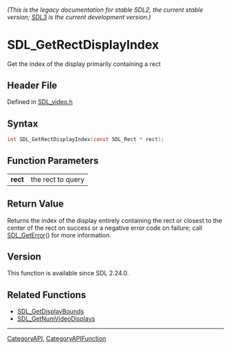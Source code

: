 ###### (This is the legacy documentation for stable SDL2, the current stable version; [SDL3](https://wiki.libsdl.org/SDL3/) is the current development version.)
# SDL_GetRectDisplayIndex

Get the index of the display primarily containing a rect 

## Header File

Defined in [SDL_video.h](https://github.com/libsdl-org/SDL/blob/SDL2/include/SDL_video.h)

## Syntax

```c
int SDL_GetRectDisplayIndex(const SDL_Rect * rect);

```

## Function Parameters

|              |                   |
| ------------ | ----------------- |
| **rect**     | the rect to query |

## Return Value

Returns the index of the display entirely containing the rect or closest to
the center of the rect on success or a negative error code on failure; call
[SDL_GetError](SDL_GetError)() for more information.

## Version

This function is available since SDL 2.24.0.

## Related Functions

* [SDL_GetDisplayBounds](SDL_GetDisplayBounds)
* [SDL_GetNumVideoDisplays](SDL_GetNumVideoDisplays)

----
[CategoryAPI](CategoryAPI), [CategoryAPIFunction](CategoryAPIFunction)


